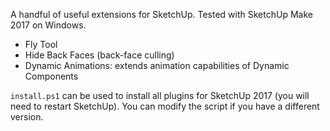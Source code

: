 A handful of useful extensions for SketchUp. Tested with SketchUp Make 2017 on Windows.

- Fly Tool
- Hide Back Faces (back-face culling)
- Dynamic Animations: extends animation capabilities of Dynamic Components

`install.ps1` can be used to install all plugins for SketchUp 2017 (you will need to restart SketchUp). You can modify the script if you have a different version.

